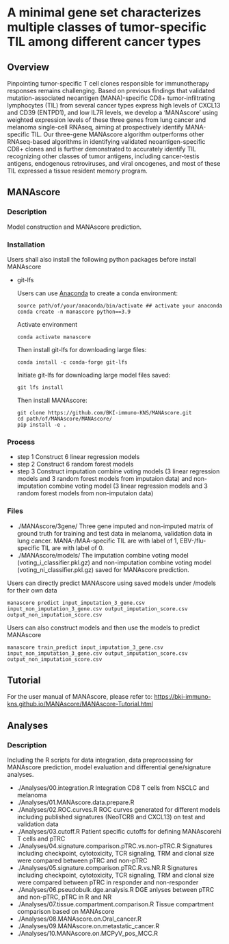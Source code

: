 # A minimal gene set characterizes multiple classes of tumor-specific TIL among different cancer types
## Overview
Pinpointing tumor-specific T cell clones responsible for immunotherapy responses remains challenging. Based on previous findings that validated mutation-associated neoantigen (MANA)-specific CD8+ tumor-infiltrating lymphocytes (TIL) from several cancer types express high levels of CXCL13 and CD39 (ENTPD1), and low IL7R levels, we develop a ‘MANAscore’ using weighted expression levels of these three genes from lung cancer and melanoma single-cell RNAseq, aiming at prospectively identify MANA-specific TIL. Our three-gene MANAscore algorithm outperforms other RNAseq-based algorithms in identifying validated neoantigen-specific CD8+ clones and is further demonstrated to accurately identify TIL recognizing other classes of tumor antigens, including cancer-testis antigens, endogenous retroviruses, and viral oncogenes, and most of these TIL expressed a tissue resident memory program. 

## MANAscore
### Description
Model construction and MANAscore prediction.
### Installation
Users shall also install the following python packages before install MANAscore
- git-lfs



  Users can use [Anaconda](https://www.anaconda.com/download) to create a conda environment:
  ```
  source path/of/your/anaconda/bin/activate ## activate your anaconda
  conda create -n manascore python==3.9
  ```
  Activate environment
  ```
  conda activate manascore
  ```
  Then install git-lfs for downloading large files:
  ```
  conda install -c conda-forge git-lfs
  ```
  Initiate git-lfs for downloading large model files saved:
  ```
  git lfs install
  ```
  Then install MANAscore:
  ```
  git clone https://github.com/BKI-immuno-KNS/MANAscore.git
  cd path/of/MANAscore/MANAscore/
  pip install -e .
  ```
### Process
- step 1 Construct 6 linear regression models
- step 2 Construct 6 random forest models
- step 3 Construct imputation combine voting models (3 linear regression models and 3 random forest models from imputaion data) and non-imputation combine voting model (3 linear regression models and 3 random forest models from non-imputaion data)
### Files
- ./MANAscore/3gene/ Three gene imputed and non-imputed matrix of ground truth for training and test data in melanoma, validation data in lung cancer. MANA-/MAA-specific TIL are with label of 1, EBV-/flu-specific TIL are with label of 0.
- ./MANAscore/models/ The imputation combine voting model (voting_i_classifier.pkl.gz) and non-imputation combine voting model (voting_ni_classifier.pkl.gz) saved for MANAscore prediction.


Users can directly predict MANAscore using saved models under /models for their own data
```
manascore predict input_imputation_3_gene.csv input_non_imputation_3_gene.csv output_imputation_score.csv output_non_imputation_score.csv
```
Users can also construct models and then use the models to predict MANAscore
```
manascore train_predict input_imputation_3_gene.csv input_non_imputation_3_gene.csv output_imputation_score.csv output_non_imputation_score.csv
```

## Tutorial
For the user manual of MANAscore, please refer to: https://bki-immuno-kns.github.io/MANAscore/MANAscore-Tutorial.html
## Analyses
### Description
Including the R scripts for data integration, data preprocessing for MANAscore prediction, model evaluation and differential gene/signature analyses.
- ./Analyses/00.integration.R Integration CD8 T cells from NSCLC and melanoma
- ./Analyses/01.MANAscore.data.prepare.R
- ./Analyses/02.ROC.curves.R ROC curves generated for different models including published signatures (NeoTCR8 and CXCL13) on test and validation data
- ./Analyses/03.cutoff.R Patient specific cutoffs for defining MANAscorehi T cells and pTRC
- ./Analyses/04.signature.comparison.pTRC.vs.non-pTRC.R Signatures including checkpoint, cytotoxicity, TCR signaling, TRM and clonal size were compared between pTRC and non-pTRC
- ./Analyses/05.signature.comparison.pTRC.R.vs.NR.R Signatures including checkpoint, cytotoxicity, TCR signaling, TRM and clonal size were compared between pTRC in responder and non-responder
- ./Analyses/06.pseudobulk.dge.analysis.R DGE anlyses between pTRC and non-pTRC, pTRC in R and NR
- ./Analyses/07.tissue.compartment.comparison.R Tissue compartment comparison based on MANAscore
- ./Analyses/08.MANAscore.on.Oral_cancer.R
- ./Analyses/09.MANAscore.on.metastatic_cancer.R
- ./Analyses/10.MANAscore.on.MCPyV_pos_MCC.R





